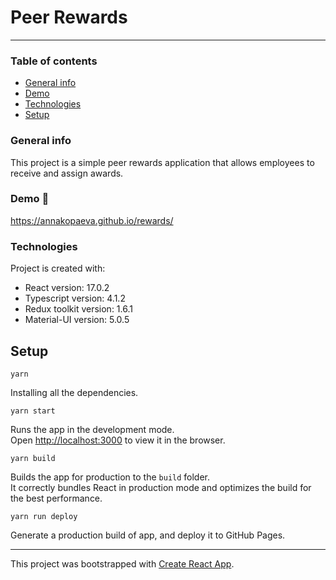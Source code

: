# Peer Rewards

----

### Table of contents
* [General info](#general-info)
* [Demo](#demo)
* [Technologies](#technologies)
* [Setup](#setup)

### General info
This project is a simple peer rewards application that allows employees to receive and assign awards.

### Demo 🚀
https://annakopaeva.github.io/rewards/

### Technologies
Project is created with:
* React version: 17.0.2
* Typescript version: 4.1.2
* Redux toolkit version: 1.6.1
* Material-UI version: 5.0.5

## Setup

`yarn`

Installing all the dependencies.

`yarn start`

Runs the app in the development mode.\
Open [http://localhost:3000](http://localhost:3000) to view it in the browser.

`yarn build`

Builds the app for production to the `build` folder.\
It correctly bundles React in production mode and optimizes the build for the best performance.

`yarn run deploy`

Generate a production build of app, and deploy it to GitHub Pages.

----

This project was bootstrapped with [Create React App](https://github.com/facebook/create-react-app).
